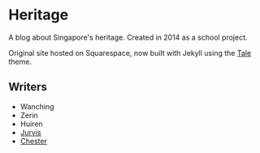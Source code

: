 # Heritage
A blog about Singapore's heritage. Created in 2014 as a school project.

Original site hosted on Squarespace, now built with Jekyll using the [Tale](https://github.com/chesterhow/tale/) theme.

## Writers
- Wanching
- Zerin
- Huiren
- [Jurvis](https://github.com/jurvis)
- [Chester](https://github.com/chesterhow)
